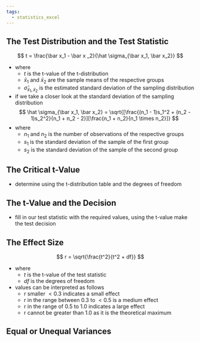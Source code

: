 ```yaml
---
tags:
  - statistics_excel
---
```

## The Test Distribution and the Test Statistic
$$
t = \frac{\bar x_1 - \bar x _2}{\hat \sigma_{\bar x_1, \bar x_2}}
$$
- where 
	- $t$ is the t-value of the t-distribution
	- $\bar x_1$ and $\bar x_2$ are the sample means of the respective groups
	- $\hat \sigma_{\bar x_1, \bar x_2}$ is the estimated standard deviation of the sampling distribution
- if we take a closer look at the standard deviation of the sampling distribution
$$
\hat \sigma_{\bar x_1, \bar x_2} = \sqrt{[\frac{(n_1 - 1)s_1^2 + (n_2 - 1)s_2^2}{n_1 + n_2 - 2}][\frac{n_1 + n_2}{n_1 \times n_2}]}
$$
- where
	- $n_1$ and $n_2$ is the number of observations of the respective groups
	- $s_1$ is the standard deviation of the sample of the first group
	- $s_2$ is the standard deviation of the sample of the second group
## The Critical t-Value
- determine using the t-distribution table and the degrees of freedom
## The t-Value and the Decision
- fill in our test statistic with the required values, using the t-value make the test decision
## The Effect Size
$$
r = \sqrt{\frac{t^2}{t^2 + df}}
$$
- where
	- $t$ is the t-value of the test statistic
	- $df$ is the degrees of freedom
- values can be interpreted as follows
	- r smaller $< 0.3$ indicates a small effect
	- r in the range between $0.3$ to $<0.5$ is a medium effect
	- r in the range of $0.5$ to $1.0$ indicates a large effect
	- r cannot be greater than $1.0$ as it is the theoretical maximum
## Equal or Unequal Variances